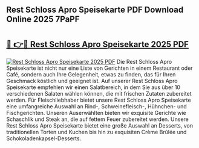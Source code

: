 ## Rest Schloss Apro Speisekarte PDF Download Online 2025 7PaPF

# <h2><a href="http://gccesqw.nevu.top/?p=Rest+Schloss+Apro+Speisekarte">🔗 👉🔴 Rest Schloss Apro Speisekarte 2025 PDF</a></h2>

[![Rest Schloss Apro Speisekarte 2025 PDF](https://i.imgur.com/dBaPXMq.png)](http://gccesqw.nevu.top/?p=Rest+Schloss+Apro+Speisekarte)
Die Rest Schloss Apro Speisekarte ist nicht nur eine Liste von Gerichten in einem Restaurant oder Café, sondern auch Ihre Gelegenheit, etwas zu finden, das für Ihren Geschmack köstlich und geeignet ist. Auf unserer Rest Schloss Apro Speisekarte empfehlen wir einen Salatbereich, in dem Sie aus über 10 verschiedenen Salaten wählen können, die mit frischen Zutaten zubereitet werden. Für Fleischliebhaber bietet unsere Rest Schloss Apro Speisekarte eine umfangreiche Auswahl an Rind-, Schweinefleisch-, Hühnchen- und Fischgerichten. Unseren Auserwählten bieten wir exquisite Gerichte wie Schaschlik und Steak an, die auf fettem Feuer zubereitet werden. Unsere Rest Schloss Apro Speisekarte bietet eine große Auswahl an Desserts, von traditionellen Torten und Kuchen bis hin zu exquisiten Crème Brûlée und Schokoladenkapsel-Desserts.
